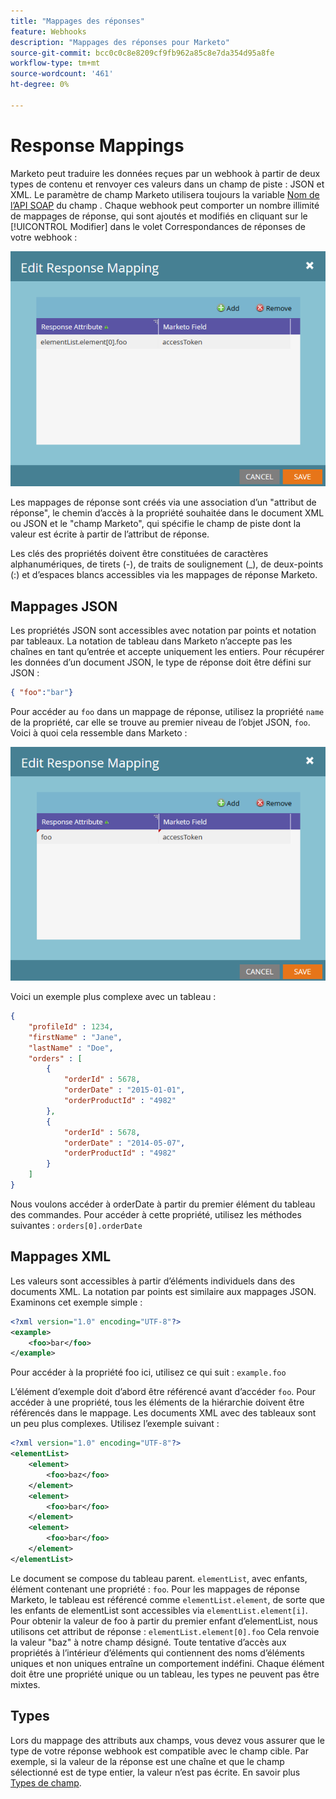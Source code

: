 ```yaml
---
title: "Mappages des réponses"
feature: Webhooks
description: "Mappages des réponses pour Marketo"
source-git-commit: bcc0c0c8e8209cf9fb962a85c8e7da354d95a8fe
workflow-type: tm+mt
source-wordcount: '461'
ht-degree: 0%

---
```



# Response Mappings

Marketo peut traduire les données reçues par un webhook à partir de deux types de contenu et renvoyer ces valeurs dans un champ de piste : JSON et XML. Le paramètre de champ Marketo utilisera toujours la variable [Nom de l’API SOAP](../rest-api/fields.md) du champ . Chaque webhook peut comporter un nombre illimité de mappages de réponse, qui sont ajoutés et modifiés en cliquant sur le [!UICONTROL Modifier] dans le volet Correspondances de réponses de votre webhook :

![Correspondance des réponses](assets/response-mapping.png)

Les mappages de réponse sont créés via une association d’un &quot;attribut de réponse&quot;, le chemin d’accès à la propriété souhaitée dans le document XML ou JSON et le &quot;champ Marketo&quot;, qui spécifie le champ de piste dont la valeur est écrite à partir de l’attribut de réponse.

Les clés des propriétés doivent être constituées de caractères alphanumériques, de tirets (-), de traits de soulignement (_), de deux-points (:) et d’espaces blancs accessibles via les mappages de réponse Marketo.

## Mappages JSON

Les propriétés JSON sont accessibles avec notation par points et notation par tableaux. La notation de tableau dans Marketo n’accepte pas les chaînes en tant qu’entrée et accepte uniquement les entiers. Pour récupérer les données d’un document JSON, le type de réponse doit être défini sur JSON :

```json
{ "foo":"bar"}
```

Pour accéder au `foo` dans un mappage de réponse, utilisez la propriété `name` de la propriété, car elle se trouve au premier niveau de l’objet JSON, `foo`. Voici à quoi cela ressemble dans Marketo :

![Mappage des réponses](assets/json-resp.png)

Voici un exemple plus complexe avec un tableau :

```json
{
    "profileId" : 1234,
    "firstName" : "Jane",
    "lastName" : "Doe",
    "orders" : [
        {
            "orderId" : 5678,
            "orderDate" : "2015-01-01",
            "orderProductId" : "4982"
        },
        {
            "orderId" : 5678,
            "orderDate" : "2014-05-07",
            "orderProductId" : "4982"
        }
    ]
}
```

Nous voulons accéder à orderDate à partir du premier élément du tableau des commandes. Pour accéder à cette propriété, utilisez les méthodes suivantes : `orders[0].orderDate`

## Mappages XML

Les valeurs sont accessibles à partir d’éléments individuels dans des documents XML. La notation par points est similaire aux mappages JSON. Examinons cet exemple simple :

```xml
<?xml version="1.0" encoding="UTF-8"?>
<example>
    <foo>bar</foo>
</example>
```

Pour accéder à la propriété foo ici, utilisez ce qui suit : `example.foo`

L’élément d’exemple doit d’abord être référencé avant d’accéder `foo`. Pour accéder à une propriété, tous les éléments de la hiérarchie doivent être référencés dans le mappage. Les documents XML avec des tableaux sont un peu plus complexes. Utilisez l’exemple suivant :

```xml
<?xml version="1.0" encoding="UTF-8"?>
<elementList>
    <element>
        <foo>baz</foo>
    </element>
    <element>
        <foo>bar</foo>
    </element>
    <element>
        <foo>bar</foo>
    </element>
</elementList>
```

Le document se compose du tableau parent. `elementList`, avec enfants, élément contenant une propriété : `foo`. Pour les mappages de réponse Marketo, le tableau est référencé comme `elementList.element`, de sorte que les enfants de elementList sont accessibles via `elementList.element[i]`. Pour obtenir la valeur de foo à partir du premier enfant d’elementList, nous utilisons cet attribut de réponse : `elementList.element[0].foo` Cela renvoie la valeur &quot;baz&quot; à notre champ désigné. Toute tentative d’accès aux propriétés à l’intérieur d’éléments qui contiennent des noms d’éléments uniques et non uniques entraîne un comportement indéfini. Chaque élément doit être une propriété unique ou un tableau, les types ne peuvent pas être mixtes.

## Types

Lors du mappage des attributs aux champs, vous devez vous assurer que le type de votre réponse webhook est compatible avec le champ cible. Par exemple, si la valeur de la réponse est une chaîne et que le champ sélectionné est de type entier, la valeur n’est pas écrite. En savoir plus [Types de champ](../rest-api/field-types.md).
